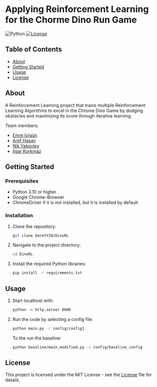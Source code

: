 # Applying Reinforcement Learning for the Chorme Dino Run Game

![Python](https://img.shields.io/badge/python-3670A0?style=for-the-badge&logo=python&logoColor=ffdd54)
[![License](https://img.shields.io/badge/license-MIT-blue.svg)](LICENSE)
## Table of Contents

- [About](#about)
- [Getting Started](#getting-started)
- [Usage](#usage)
- [License](#license)

## About

A Reinforcement Learning project that trains multiple Reinforcement Learning Algorithms to excel in the Chrome Dino Game by dodging obstacles and maximizing its score through iterative learning.

Team members:
- [Emre Iyigün](https://github.com/EmreYY20) 
- [Aref Hasan](https://github.com/aref-hasan) 
- [Nik Yakovlev](https://github.com/nikyak10)
- [Ilgar Korkmaz](https://github.com/ilgark)

## Getting Started

### Prerequisites

- Python 3.10 or higher
- Google Chrome-Browser
- ChromeDriver if it is not installed, but it is installed by default

### Installation

1. Clone the repository:

   ```bash
   git clone EmreYY20/DinoRL

2. Navigate to the project directory:
   ```bash
   cd DinoRL

3. Install the required Python libraries:
   ```bash
   pip install -r requirements.txt

## Usage

1. Start localhost with:

   ```bash
   python -m http.server 8000
   ```

2. Run the code by selecting a config file:

   ```bash
   python main.py -c config/config1
   ```

   To the run the baseline:
   ```bash
   python baseline/main_modified.py -c config/baseline_config
   ```

   

## License
This project is licensed under the MIT License - see the [License](LICENSE) file for details. 
